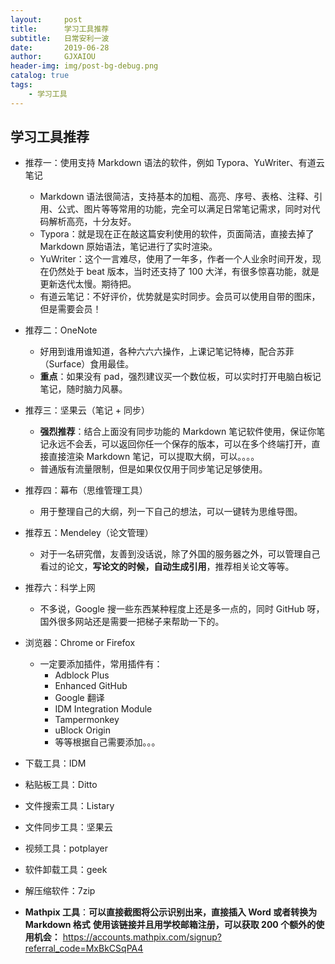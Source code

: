 ```yaml
---
layout:     post
title:      学习工具推荐
subtitle:   日常安利一波
date:       2019-06-28
author:     GJXAIOU 
header-img: img/post-bg-debug.png
catalog: true
tags:
    - 学习工具
---
```


## 学习工具推荐

- 推荐一：使用支持 Markdown 语法的软件，例如 Typora、YuWriter、有道云笔记
    - Markdown 语法很简洁，支持基本的加粗、高亮、序号、表格、注释、引用、公式、图片等等常用的功能，完全可以满足日常笔记需求，同时对代码解析高亮，十分友好。
    - Typora：就是现在正在敲这篇安利使用的软件，页面简洁，直接去掉了 Markdown 原始语法，笔记进行了实时渲染。
    - YuWriter：这个一言难尽，使用了一年多，作者一个人业余时间开发，现在仍然处于 beat 版本，当时还支持了 100 大洋，有很多惊喜功能，就是更新迭代太慢。期待把。
    - 有道云笔记：不好评价，优势就是实时同步。会员可以使用自带的图床，但是需要会员！

- 推荐二：OneNote
    - 好用到谁用谁知道，各种六六六操作，上课记笔记特棒，配合苏菲（Surface）食用最佳。
    - **重点**：如果没有 pad，强烈建议买一个数位板，可以实时打开电脑白板记笔记，随时脑力风暴。

- 推荐三：坚果云（笔记 +  同步）
    - **强烈推荐**：结合上面没有同步功能的 Markdown 笔记软件使用，保证你笔记永远不会丢，可以返回你任一个保存的版本，可以在多个终端打开，直接直接渲染 Markdown 笔记，可以提取大纲，可以。。。。
    - 普通版有流量限制，但是如果仅仅用于同步笔记足够使用。

- 推荐四：幕布（思维管理工具）
    - 用于整理自己的大纲，列一下自己的想法，可以一键转为思维导图。
- 推荐五：Mendeley（论文管理）
    - 对于一名研究僧，友善到没话说，除了外国的服务器之外，可以管理自己看过的论文，**写论文的时候，自动生成引用**，推荐相关论文等等。
- 推荐六：科学上网
    - 不多说，Google 搜一些东西某种程度上还是多一点的，同时 GitHub 呀，国外很多网站还是需要一把梯子来帮助一下的。

- 浏览器：Chrome or Firefox
  - 一定要添加插件，常用插件有：
    - Adblock Plus
    - Enhanced GitHub
    - Google 翻译
    - IDM Integration Module
    - Tampermonkey
    - uBlock Origin
    - 等等根据自己需要添加。。。


- 下载工具：IDM
- 粘贴板工具：Ditto
- 文件搜索工具：Listary
- 文件同步工具：坚果云
- 视频工具：potplayer
- 软件卸载工具：geek
- 解压缩软件：7zip
- **Mathpix 工具**：**可以直接截图将公示识别出来，直接插入 Word 或者转换为 Markdown 格式**
**使用该链接并且用学校邮箱注册，可以获取 200 个额外的使用机会：** 
https://accounts.mathpix.com/signup?referral_code=MxBkCSqPA4